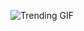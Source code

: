 ![Trending GIF](https://media4.giphy.com/media/v1.Y2lkPThiYjIxNzcybmxyN3Mybmt4bmdweXF5MmY4YjgxOHFiZmhuMnk0YjdkdHdhZWwwdiZlcD12MV9naWZzX3NlYXJjaCZjdD1n/rplvK3z0IzLqBxVJWk/giphy.gif)
